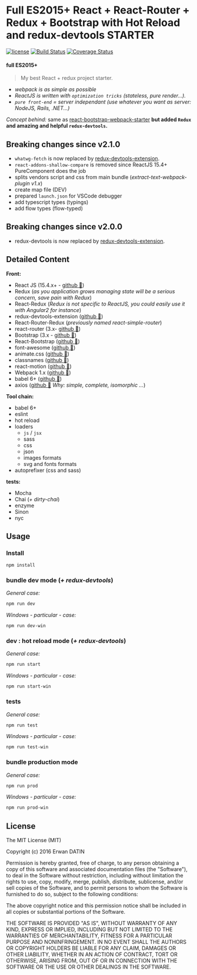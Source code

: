 Full ES2015+ React + React-Router + Redux + Bootstrap with Hot Reload and redux-devtools STARTER
==========
[![license](https://img.shields.io/github/license/mashape/apistatus.svg?maxAge=2592000)](https://github.com/MacKentoch/react-redux-bootstrap-webpack-starter)
[![Build Status](https://travis-ci.org/MacKentoch/react-redux-bootstrap-webpack-starter.svg?branch=master)](https://travis-ci.org/MacKentoch/react-redux-bootstrap-webpack-starter)
[![Coverage Status](https://coveralls.io/repos/github/MacKentoch/react-redux-bootstrap-webpack-starter/badge.svg?branch=master)](https://coveralls.io/github/MacKentoch/react-redux-bootstrap-webpack-starter?branch=master)

#### full ES2015+

> My best React + redux project starter.

- *webpack is as simple as possible*
- *ReactJS is written with `optimization tricks` (stateless, pure render...).*
- *`pure front-end` = server independant (use whatever you want as server: NodeJS, Rails, .NET...)*

*Concept behind:* same as [react-bootstrap-webpack-starter](https://github.com/MacKentoch/react-bootstrap-webpack-starter) **but added `Redux` and amazing and helpful `redux-devtools`.**

## Breaking changes since v2.1.0
- `whatwg-fetch` is now replaced by [redux-devtools-extension](https://github.com/zalmoxisus/redux-devtools-extension#redux-devtools-extension).
- `react-addons-shallow-compare` is removed since ReactJS 15.4+ PureComponent does the job
- splits vendors script and css from main bundle (*extract-text-webpack-plugin v1.x*)
- create map file (DEV)
- prepared `launch.json` for VSCode debugger
- add typescript types (typings)
- add flow types (flow-typed)

## Breaking changes since v2.0.0
- redux-devtools is now replaced by [redux-devtools-extension](https://github.com/zalmoxisus/redux-devtools-extension#redux-devtools-extension).

## Detailed Content

**Front:**
- React JS (15.4.x+ - [github :link:](https://github.com/facebook/react))
- Redux (*as you application grows managing state will be a serious concern, save pain with Redux*)
- React-Redux (*Redux is not specific to ReactJS, you could easily use it with Angular2 for instance*)
- redux-devtools-extension ([github :link:](https://github.com/zalmoxisus/redux-devtools-extension#redux-devtools-extension))
- React-Router-Redux (*previously named react-simple-router*)
- react-router (3.x- [github :link:](https://github.com/reactjs/react-router))
- Bootstrap (3.x - [github :link:](https://github.com/twbs/bootstrap))
- React-Bootstrap ([github :link:](https://github.com/react-bootstrap/react-bootstrap))
- font-awesome ([github :link:](https://github.com/FortAwesome/Font-Awesome))
- animate.css ([github :link:](https://github.com/daneden/animate.css))
- classnames ([github :link:](https://github.com/JedWatson/classnames))
- react-motion ([github :link:](https://github.com/chenglou/react-motion))
- Webpack 1.x ([github :link:](https://github.com/webpack/webpack))
- babel 6+ ([github :link:](https://github.com/babel/babel))
- axios ([github :link:](https://github.com/mzabriskie/axios) *Why: simple, complete, isomorphic ...*)

**Tool chain:**
- babel 6+
- eslint
- hot reload
- loaders
  - `js` / `jsx`
  - sass
  - css
  - json
  - images formats
  - svg and fonts formats
- autoprefixer (css and sass)

**tests:**
- Mocha
- Chai (*+ dirty-chai*)
- enzyme
- Sinon
- nyc


## Usage

### Install

```bash
npm install
```
### bundle dev mode (*+ redux-devtools*)

*General case:*
```bash
npm run dev
```

*Windows - particular - case:*
```bash
npm run dev-win
```


### dev : hot reload mode (*+ redux-devtools*)

*General case:*

```bash
npm run start
```

*Windows - particular - case:*
```bash
npm run start-win
```

### tests

*General case:*
```bash
npm run test
```

*Windows - particular - case:*
```bash
npm run test-win
```

### bundle production mode

*General case:*
```bash
npm run prod
```

*Windows - particular - case:*
```bash
npm run prod-win
```

## License

The MIT License (MIT)

Copyright (c) 2016 Erwan DATIN

Permission is hereby granted, free of charge, to any person obtaining a copy of this software and associated documentation files (the "Software"), to deal in the Software without restriction, including without limitation the rights to use, copy, modify, merge, publish, distribute, sublicense, and/or sell copies of the Software, and to permit persons to whom the Software is furnished to do so, subject to the following conditions:

The above copyright notice and this permission notice shall be included in all copies or substantial portions of the Software.

THE SOFTWARE IS PROVIDED "AS IS", WITHOUT WARRANTY OF ANY KIND, EXPRESS OR IMPLIED, INCLUDING BUT NOT LIMITED TO THE WARRANTIES OF MERCHANTABILITY, FITNESS FOR A PARTICULAR PURPOSE AND NONINFRINGEMENT. IN NO EVENT SHALL THE AUTHORS OR COPYRIGHT HOLDERS BE LIABLE FOR ANY CLAIM, DAMAGES OR OTHER LIABILITY, WHETHER IN AN ACTION OF CONTRACT, TORT OR OTHERWISE, ARISING FROM, OUT OF OR IN CONNECTION WITH THE SOFTWARE OR THE USE OR OTHER DEALINGS IN THE SOFTWARE.
